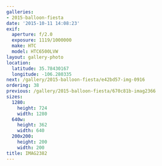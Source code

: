 ```yaml
---
galleries:
- 2015-balloon-fiesta
date: '2015-10-11 14:08:23'
exif:
  aperture: f/2.0
  exposure: 1119/1000000
  make: HTC
  model: HTC6500LVW
layout: gallery-photo
location:
  latitude: 35.78430167
  longitude: -106.280335
next: /gallery/2015-balloon-fiesta/e42bd57-img-0916
ordering: 38
previous: /gallery/2015-balloon-fiesta/670c81b-imag2366
sizes:
  1280:
    height: 724
    width: 1280
  640w:
    height: 362
    width: 640
  200x200:
    height: 200
    width: 200
title: IMAG2382
---
```

